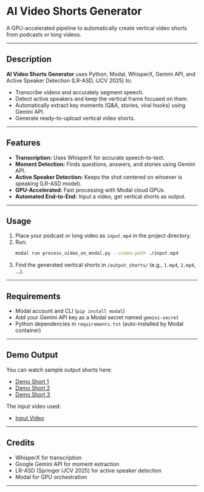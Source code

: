 # AI Video Shorts Generator

A GPU-accelerated pipeline to automatically create vertical video shorts from podcasts or long videos.

---

## Description

**AI Video Shorts Generator** uses Python, Modal, WhisperX, Gemini API, and Active Speaker Detection (LR-ASD, IJCV 2025) to:
- Transcribe videos and accurately segment speech.
- Detect active speakers and keep the vertical frame focused on them.
- Automatically extract key moments (Q&A, stories, viral hooks) using Gemini API.
- Generate ready-to-upload vertical video shorts.

---

## Features

- **Transcription:** Uses WhisperX for accurate speech-to-text.
- **Moment Detection:** Finds questions, answers, and stories using Gemini API.
- **Active Speaker Detection:** Keeps the shot centered on whoever is speaking (LR-ASD model).
- **GPU-Accelerated:** Fast processing with Modal cloud GPUs.
- **Automated End-to-End:** Input a video, get vertical shorts as output.

---

## Usage

1. Place your podcast or long video as `input.mp4` in the project directory.
2. Run:
   ```bash
   modal run process_video_on_modal.py --video-path ./input.mp4
   ```
3. Find the generated vertical shorts in `/output_shorts/` (e.g., `1.mp4`, `2.mp4`, ...).

---

## Requirements

- Modal account and CLI (`pip install modal`)
- Add your Gemini API key as a Modal secret named `gemini-secret`
- Python dependencies in `requirements.txt` (auto-installed by Modal container)

---

## Demo Output


You can watch sample output shorts here:
- [Demo Short 1](https://www.youtube.com/shorts/-1SHfksjU1c)
- [Demo Short 2](https://www.youtube.com/shorts/BhJaQxAMmmQ)
- [Demo Short 3](https://www.youtube.com/shorts/BhJaQxAMmmQ)

The input video used:
- [Input Video](https://youtu.be/P6FjXQxs7bQ)

---

## Credits

- WhisperX for transcription
- Google Gemini API for moment extraction
- LR-ASD (Springer IJCV 2025) for active speaker detection
- Modal for GPU orchestration

---
